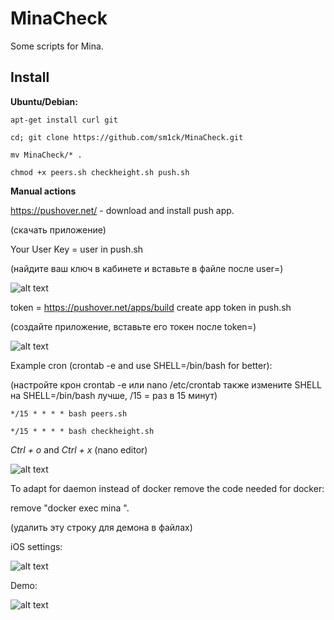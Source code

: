 # MinaCheck
Some scripts for Mina.

## Install

**Ubuntu/Debian:**

`apt-get install curl git`

`cd; git clone https://github.com/sm1ck/MinaCheck.git`

`mv MinaCheck/* .`

`chmod +x peers.sh checkheight.sh push.sh`

**Manual actions**

https://pushover.net/ - download and install push app.

(скачать приложение)

Your User Key = user in push.sh

(найдите ваш ключ в кабинете и вставьте в файле после user=)

![alt text](https://s543sas.storage.yandex.net/rdisk/698788bc163c24df8d9d8e9540b83dfe3dfa934ea84950577a1871fc084def5a/602c5c46/5oFYTproQs5IX7nyBKo3Adk_em657DLbpcGPqyYRckD7K7YOf5mDJPb7YspG8fo7hAzI36qV9ep7v92IHTrOjA==?uid=245184877&filename=%D0%A1%D0%BD%D0%B8%D0%BC%D0%BE%D0%BA%20%D1%8D%D0%BA%D1%80%D0%B0%D0%BD%D0%B0%202021-02-17%20%D0%B2%2000.55.01.png&disposition=inline&hash=&limit=0&content_type=image%2Fpng&owner_uid=245184877&fsize=96339&hid=0481bde1db343bb911d98d62064d410b&media_type=image&tknv=v2&etag=2806797f1dcd19433ace138ccfc532a2&rtoken=JZtKKgKMHkqi&force_default=yes&ycrid=na-3657647acc86f34a447fcd7768bc4214-downloader17h&ts=5bb7ce2fb1d80&s=44022a909cadaca750da00e7af4ed38122a53905205e9eb79cc7a0f1e126eb09&pb=U2FsdGVkX192tP-c689q25hHEn3oe5ulWh5auNcn9Cazi8km5qIBGEZf3DXS9F4v05xq-azktLqZ5OIk6b8CPnNPkuHg6PMM-6Mfyt36Ong)

token = https://pushover.net/apps/build create app token in push.sh

(создайте приложение, вставьте его токен после token=)

![alt text](https://s151vla.storage.yandex.net/rdisk/ae4002196dae2e0ea0740de4f10464c41d184b317a0919f7781e5e4a28282f5f/602c5bd8/5oFYTproQs5IX7nyBKo3AdJX6MFiLK8rhnmun6P6dByIAjje3FAgttyPc5Y6-OMePyucTUKiqV8EyjBBs2QZBw==?uid=0&filename=%D0%A1%D0%BD%D0%B8%D0%BC%D0%BE%D0%BA%20%D1%8D%D0%BA%D1%80%D0%B0%D0%BD%D0%B0%202021-02-17%20%D0%B2%2000.54.50.png&disposition=inline&hash=&limit=0&content_type=image%2Fpng&owner_uid=0&fsize=135749&hid=45193c4d02bfe9aa0648bb22c3972c6d&media_type=image&tknv=v2&etag=d6e275d6076337e55b557010f9f05443&rtoken=mFusQOSW2XrI&force_default=no&ycrid=na-4f15abbb4ca771134938fdf997f1d8b4-downloader4f&ts=5bb7cdc6ca600&s=256b65ce2f61782045a812518b9d3595e99be300cae0156e570f0be499f887f4&pb=U2FsdGVkX1-AYNZu4b3hSYIKQAoHKGriVpH8CwkPafnNUKIPIzHi659qSYGRKVttNYDQMx5dH-j9XkbwuXgm-nWXGFyyfeWvHFaFbSHcttU)

Example cron (crontab -e and use SHELL=/bin/bash for better):

(настройте крон crontab -e или nano /etc/crontab также измените SHELL на SHELL=/bin/bash лучше, /15 = раз в 15 минут)

`*/15 * * * * bash peers.sh`

`*/15 * * * * bash checkheight.sh`

*Ctrl + o* and *Ctrl + x* (nano editor)

![alt text](https://s118vla.storage.yandex.net/rdisk/63b48ee89761ade089bf42bc3cb62f8bcb24e2a1ba2dbe37e15be2d4323b1da5/602c5fc9/5oFYTproQs5IX7nyBKo3AbouzABTCcQWR1gNWH1Ex4AVHXiQwbh6NyYH9KmpVKRJ3HQBM01oEq3MtYLSWZrjMg==?uid=245184877&filename=%D0%A1%D0%BD%D0%B8%D0%BC%D0%BE%D0%BA%20%D1%8D%D0%BA%D1%80%D0%B0%D0%BD%D0%B0%202021-02-17%20%D0%B2%2001.13.34.png&disposition=inline&hash=&limit=0&content_type=image%2Fpng&owner_uid=245184877&fsize=319184&hid=0b4c7934bd4a15d3338b58fa458a6a38&media_type=image&tknv=v2&etag=336211c4701cfeba5b6d5b02559bb45f&rtoken=1pp2WMrqUlML&force_default=yes&ycrid=na-67f7a770baf6c1d6ea8355722cbb617e-downloader14f&ts=5bb7d1890c440&s=0e954c911736a9510d983fc5a1bd4b10fd567281950ed0798594354921a340a9&pb=U2FsdGVkX18S1cMiWImHLRVH_XJblYCRygVdfU7TJL7dz3rAT-CCMSDND2lNRLqaQ6KdsfxkSk5P7VPGV9Qan6wmzkqpWJkSv2QcUc3yJEs)

To adapt for daemon instead of docker remove the code needed for docker:

remove "docker exec mina ".

(удалить эту строку для демона в файлах)

iOS settings:

![alt text](https://s227vla.storage.yandex.net/rdisk/e16779345caa5242a54bcf9b4552b3d06472d54b33cc7895f9a78700d4997371/602c615a/5oFYTproQs5IX7nyBKo3AcOGV6ximZ8Ri5scuWnulacLM_mRSVeIOUke1LZrHI7hvOhH6xNNPcVyrmLLYOEkwQ==?uid=245184877&filename=IMG_2317.png&disposition=inline&hash=&limit=0&content_type=image%2Fpng&owner_uid=245184877&fsize=303418&hid=04d4f567fe7193909aaafb27380e20d1&media_type=image&tknv=v2&etag=07b928635cb6b892a6e489c181248fa5&rtoken=iVpEktA29wTz&force_default=yes&ycrid=na-299731fe073a667296d09c4a010444fc-downloader11f&ts=5bb7d30778a80&s=800608f5b081c4ead4e864ccae299369d4461eab663ecbca53ef688e7ad6e6fe&pb=U2FsdGVkX1_lOEKIVWNrmDy2pcfA5tpIy11pY1oyoaMHk5-UPMLyTtbbVQxVseIH49X3kaiz_MYQ4NmrYrE_clDVzxIFmq91IbKWSZJ4dE8)

Demo:

![alt text](https://s60man.storage.yandex.net/rdisk/fce25dfd971f5c4f5f5bc8d85cb80dec640a923402eca2d8682dd112c34bd3e3/602c61ae/5oFYTproQs5IX7nyBKo3AUumhxW3wLIKkRglcZgOUxVQoUS1TMVqrWQDGwtUYdEbe5BuoYz9r1sA6Qd809Y1oA==?uid=245184877&filename=mina.png&disposition=inline&hash=&limit=0&content_type=image%2Fpng&owner_uid=245184877&fsize=1107081&hid=b72335ae1d3cf02af04a653d2c23e233&media_type=image&tknv=v2&etag=d6780161f1fd40f250dba252582d84a6&rtoken=3N4SLqpCpwPJ&force_default=yes&ycrid=na-6a8c624a10d9706a793dd526c4fc4572-downloader11f&ts=5bb7d35794780&s=cada39a4904fc9123749c0dbeabfc8dbf827bc4726d671f803d4aad6a57ca336&pb=U2FsdGVkX18c6TnsDQFa83BC4l8KGFkzcZ9jNM98q1EoXR6uj-D6phrp8w0fLa_XZi03OFqaK2rcraAvMYvLTHO2zdDkfNjNLXW1YPG8I-4)
